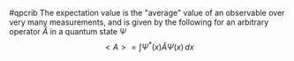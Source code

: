 #qpcrib
The expectation value is the "average" value of an observable over very many measurements, and is given by the following for an arbitrary operator $\hat{A}$ in a quantum state $\Psi$
$$
<A> = \int \Psi^* (x) \hat{A} \Psi(x) \, dx
$$
